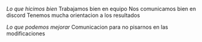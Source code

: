 *Lo que hicimos bien*
Trabajamos bien en equipo
Nos comunicamos bien en discord
Tenemos mucha orientacion a los resultados

*Lo que podemos mejorar*
Comunicacion para no pisarnos en las modificaciones
